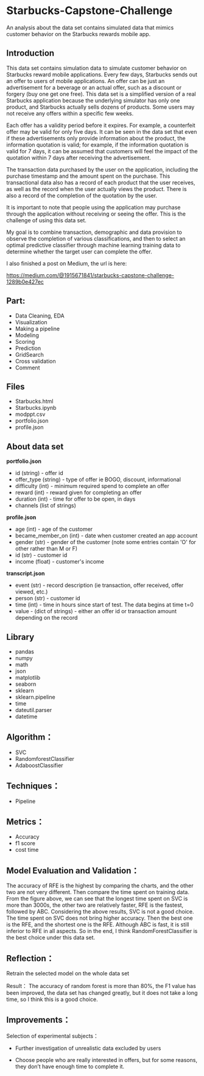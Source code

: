 # Starbucks-Capstone-Challenge
An analysis about the data set contains simulated data that mimics customer behavior on the Starbucks rewards mobile app.
## Introduction
This data set contains simulation data to simulate customer behavior on Starbucks reward mobile applications. Every few days, Starbucks sends out an offer to users of mobile applications. An offer can be just an advertisement for a beverage or an actual offer, such as a discount or forgery (buy one get one free). This data set is a simplified version of a real Starbucks application because the underlying simulator has only one product, and Starbucks actually sells dozens of products. Some users may not receive any offers within a specific few weeks.

Each offer has a validity period before it expires. For example, a counterfeit offer may be valid for only five days. It can be seen in the data set that even if these advertisements only provide information about the product, the information quotation is valid; for example, if the information quotation is valid for 7 days, it can be assumed that customers will feel the impact of the quotation within 7 days after receiving the advertisement.

The transaction data purchased by the user on the application, including the purchase timestamp and the amount spent on the purchase. This transactional data also has a record of each product that the user receives, as well as the record when the user actually views the product. There is also a record of the completion of the quotation by the user.

It is important to note that people using the application may purchase through the application without receiving or seeing the offer. This is the challenge of using this data set.

My goal is to combine transaction, demographic and data provision to observe the completion of various classifications, and then to select an optimal predictive classifier through machine learning training data to determine whether the target user can complete the offer.

I also finished a post on Medium, the url is here: 

https://medium.com/@1915671841/starbucks-capstone-challenge-1289b0e427ec

## Part:
- Data Cleaning, EDA
- Visualization
- Making a pipeline
- Modeling
- Scoring
- Prediction
- GridSearch
- Cross validation
- Comment

## Files
- Starbucks.html
- Starbucks.ipynb
- modppt.csv
- portfolio.json
- profile.json

## About data set
**portfolio.json**
* id (string) - offer id
* offer_type (string) - type of offer ie BOGO, discount, informational
* difficulty (int) - minimum required spend to complete an offer
* reward (int) - reward given for completing an offer
* duration (int) - time for offer to be open, in days
* channels (list of strings)

**profile.json**
* age (int) - age of the customer 
* became_member_on (int) - date when customer created an app account
* gender (str) - gender of the customer (note some entries contain 'O' for other rather than M or F)
* id (str) - customer id
* income (float) - customer's income

**transcript.json**
* event (str) - record description (ie transaction, offer received, offer viewed, etc.)
* person (str) - customer id
* time (int) - time in hours since start of test. The data begins at time t=0
* value - (dict of strings) - either an offer id or transaction amount depending on the record

## Library
- pandas
- numpy
- math
- json
- matplotlib
- seaborn
- sklearn
- sklearn.pipeline
- time
- dateutil.parser
- datetime

## Algorithm：
- SVC
- RandomforestClassifier
- AdaboostClassifier

## Techniques：
- Pipeline

## Metrics：
- Accuracy
- f1 score
- cost time

## Model Evaluation and Validation：

The accuracy of RFE is the highest by comparing the charts, and the other two are not very different. Then compare the time spent on training data. From the figure above, we can see that the longest time spent on SVC is more than 3000s, the other two are relatively faster, RFE is the fastest, followed by ABC. Considering the above results, SVC is not a good choice. The time spent on SVC does not bring higher accuracy. Then the best one is the RFE, and the shortest one is the RFE. Although ABC is fast, it is still inferior to RFE in all aspects. So in the end, I think RandomForestClassifier is the best choice under this data set.

## Reflection：
Retrain the selected model on the whole data set

Result：
The accuracy of random forest is more than 80%, the F1 value has been improved, the data set has changed greatly, but it does not take a long time, so I think this is a good choice.

## Improvements：

Selection of experimental subjects：

- Further investigation of unrealistic data excluded by users

- Choose people who are really interested in offers, but for some reasons, they don’t have enough time to complete it. 
